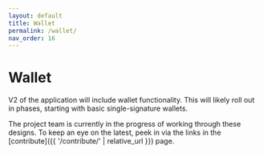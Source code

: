 ```yaml
---
layout: default
title: Wallet
permalink: /wallet/
nav_order: 16
---
```


# Wallet

V2 of the application will include wallet functionality. This will likely roll out in phases, starting with basic single-signature wallets.

The project team is currently in the progress of working through these designs. To keep an eye on the latest, peek in via the links in the [contribute]({{ '/contribute/' | relative_url }}) page.